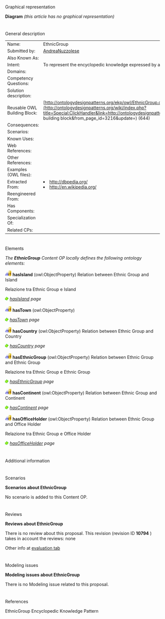 # 

 Graphical representation



__Diagram__ 
_(this article has no graphical representation)_ 




# 

 General description




|  |  |
| --- | --- |
|  Name:  |  EthnicGroup  |
|  Submitted by:  | [AndreaNuzzolese](../User/AndreaNuzzolese "User:AndreaNuzzolese")  |
|  Also Known As:  |  |
|  Intent:  |  To represent the encyclopedic knowledge expressed by an object typed as EthnicGroup  |
|  Domains:  |  |
|  Competency Questions:  |  |
|  Solution description:  |  |
|  Reusable OWL Building Block:  | [http://ontologydesignpatterns.org/ekp/owl/EthnicGroup.owl](http://ontologydesignpatterns.org/wiki/index.php?title=Special:ClickHandler&link=http://ontologydesignpatterns.org/ekp/owl/EthnicGroup.owl&message=OWL building block&from_page_id=3216&update=)  (644)  |
|  Consequences:  |  |
|  Scenarios:  |  |
|  Known Uses:  |  |
|  Web References:  |  |
|  Other References:  |  |
|  Examples (OWL files):  |  |
|  Extracted From:  | <li><a class="external free" href="http://dbpedia.org/" rel="nofollow" title="http://dbpedia.org/">        http://dbpedia.org/       </a></li><li><a class="external free" href="http://en.wikipedia.org/" rel="nofollow" title="http://en.wikipedia.org/">        http://en.wikipedia.org/       </a></li> |
|  Reengineered From:  |  |
|  Has Components:  |  |
|  Specialization Of:  |  |
|  Related CPs:  |  |



  





# 

 Elements



_The
 __EthnicGroup__ 
 Content OP locally defines the following ontology elements:_ 





[![ObjectProperty](public/images/thumb/c/c3/ObjectProperty.gif/20px-ObjectProperty.gif)](../Image/ObjectProperty.gif "ObjectProperty")
__hasIsland__ 
 (owl:ObjectProperty) Relation between Ethnic Group and Island
 
  





 Relazione tra Ethnic Group e Island
 



[![](public/images/thumb/8/87/ArrowRight.gif/11px-ArrowRight.gif)](../Image/ArrowRight.gif "ArrowRight.gif")
_[hasIsland](../Submissions/EthnicGroup/hasIsland "Submissions:EthnicGroup/hasIsland") 
 page_ 



[![ObjectProperty](public/images/thumb/c/c3/ObjectProperty.gif/20px-ObjectProperty.gif)](../Image/ObjectProperty.gif "ObjectProperty")
__hasTown__ 
 (owl:ObjectProperty)
 
[![](public/images/thumb/8/87/ArrowRight.gif/11px-ArrowRight.gif)](../Image/ArrowRight.gif "ArrowRight.gif")
_[hasTown](../Submissions/EthnicGroup/hasTown "Submissions:EthnicGroup/hasTown") 
 page_ 



[![ObjectProperty](public/images/thumb/c/c3/ObjectProperty.gif/20px-ObjectProperty.gif)](../Image/ObjectProperty.gif "ObjectProperty")
__hasCountry__ 
 (owl:ObjectProperty) Relation between Ethnic Group and Country
 
[![](public/images/thumb/8/87/ArrowRight.gif/11px-ArrowRight.gif)](../Image/ArrowRight.gif "ArrowRight.gif")
_[hasCountry](../Submissions/EthnicGroup/hasCountry "Submissions:EthnicGroup/hasCountry") 
 page_ 



[![ObjectProperty](public/images/thumb/c/c3/ObjectProperty.gif/20px-ObjectProperty.gif)](../Image/ObjectProperty.gif "ObjectProperty")
__hasEthnicGroup__ 
 (owl:ObjectProperty) Relation between Ethnic Group and Ethnic Group
 
  





 Relazione tra Ethnic Group e Ethnic Group
 



[![](public/images/thumb/8/87/ArrowRight.gif/11px-ArrowRight.gif)](../Image/ArrowRight.gif "ArrowRight.gif")
_[hasEthnicGroup](../Submissions/EthnicGroup/hasEthnicGroup "Submissions:EthnicGroup/hasEthnicGroup") 
 page_ 



[![ObjectProperty](public/images/thumb/c/c3/ObjectProperty.gif/20px-ObjectProperty.gif)](../Image/ObjectProperty.gif "ObjectProperty")
__hasContinent__ 
 (owl:ObjectProperty) Relation between Ethnic Group and Continent
 
[![](public/images/thumb/8/87/ArrowRight.gif/11px-ArrowRight.gif)](../Image/ArrowRight.gif "ArrowRight.gif")
_[hasContinent](../Submissions/EthnicGroup/hasContinent "Submissions:EthnicGroup/hasContinent") 
 page_ 



[![ObjectProperty](public/images/thumb/c/c3/ObjectProperty.gif/20px-ObjectProperty.gif)](../Image/ObjectProperty.gif "ObjectProperty")
__hasOfficeHolder__ 
 (owl:ObjectProperty) Relation between Ethnic Group and Office Holder
 
  





 Relazione tra Ethnic Group e Office Holder
 



[![](public/images/thumb/8/87/ArrowRight.gif/11px-ArrowRight.gif)](../Image/ArrowRight.gif "ArrowRight.gif")
_[hasOfficeHolder](../Submissions/EthnicGroup/hasOfficeHolder "Submissions:EthnicGroup/hasOfficeHolder") 
 page_ 


# 

 Additional information



# 

 Scenarios




__Scenarios about EthnicGroup__ 


 No scenario is added to this Content OP.
 




# 

 Reviews




__Reviews about EthnicGroup__ 


 There is no review about this proposal.
This revision (revision ID
 __10794__ 
 ) takes in account the reviews: none
 



 Other info at
 [evaluation tab](http://ontologydesignpatterns.org/wiki/index.php?title=Submissions:EthnicGroup&action=evaluation "http://ontologydesignpatterns.org/wiki/index.php?title=Submissions:EthnicGroup&action=evaluation") 





# 

 Modeling issues




__Modeling issues about EthnicGroup__ 


 There is no Modeling issue related to this proposal.
 




# 

 References



  

 EthnicGroup Encyclopedic Knowledge Pattern
